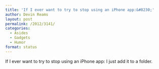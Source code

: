 ```yaml
---
title: 'If I ever want to try to stop using an iPhone app:&#8230;'
author: Devin Reams
layout: post
permalink: /2012/3141/
categories:
  - Asides
  - Gadgets
  - Humor
format: status
---
```

If I ever want to try to stop using an iPhone app: I just add it to a folder.